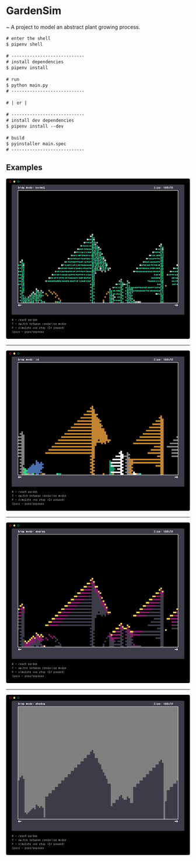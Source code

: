 # GardenSim

~ A project to model an abstract plant growing process.

```shell
# enter the shell
$ pipenv shell

# ----------------------------
# install dependencies
$ pipenv install

# run
$ python main.py
# ----------------------------

# | or |

# ----------------------------
# install dev dependencies
$ pipenv install --dev

# build
$ pyinstaller main.spec
# ----------------------------
```

## Examples

<img src="examples\normal_view.png" style="border-radius: 4px">

-------------------------------

<img src="examples\id_view.png" style="border-radius: 4px">

-------------------------------

<img src="examples\energy_view.png" style="border-radius: 4px">

-------------------------------

<img src="examples\shadow_view.png" style="border-radius: 4px">